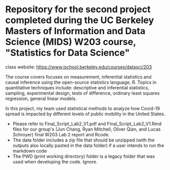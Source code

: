 # Repository for the second project completed during the UC Berkeley Masters of Information and Data Science (MIDS) W203 course, "Statistics for Data Science"

class website: https://www.ischool.berkeley.edu/courses/datasci/203

The course covers focuses on measurement, inferential statistics and causal inference using the open-source statistics language, R. Topics in quantitative techniques include: descriptive and inferential statistics, sampling, experimental design, tests of difference, ordinary least squares regression, general linear models.

In this project, my team used statistical methods to analyze how Covid-19 spread is impacted by different levels of public mobility in the United States.

- Please refer to Final_Script_Lab2_V1.pdf and Final_Script_Lab2_V1.Rmd files for our group's (Jun Chang, Ryan Mitchell, Oliver Qian, and Lucas Schroyer) final W203 Lab 2 report and Rcode.
- The data folder includes a zip file that should be unzipped (with the outputs also locally pasted in the data folder) if a user intends to run the markdown code
- The PWD (print working directory) folder is a legacy folder that was used when developing the code. Ignore.
